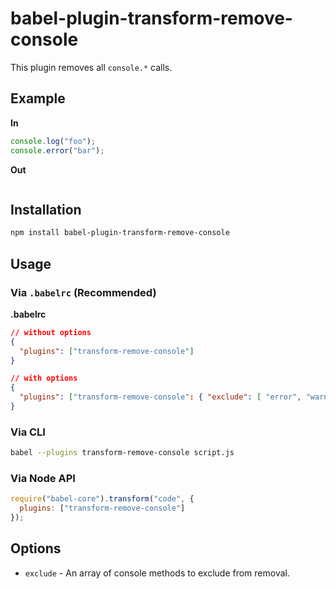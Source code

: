 # babel-plugin-transform-remove-console

This plugin removes all `console.*` calls.

## Example

**In**

```javascript
console.log("foo");
console.error("bar");
```

**Out**

```javascript
```

## Installation

```sh
npm install babel-plugin-transform-remove-console
```

## Usage

### Via `.babelrc` (Recommended)

**.babelrc**

```json
// without options
{
  "plugins": ["transform-remove-console"]
}
```

```json
// with options
{
  "plugins": ["transform-remove-console": { "exclude": [ "error", "warn"] }]
}
```

### Via CLI

```sh
babel --plugins transform-remove-console script.js
```

### Via Node API

```javascript
require("babel-core").transform("code", {
  plugins: ["transform-remove-console"]
});
```

## Options

+ `exclude` - An array of console methods to exclude from removal.
